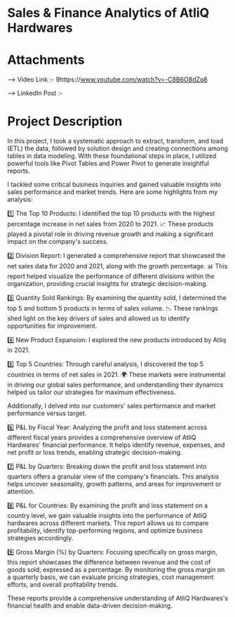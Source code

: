 # Sales & Finance Analytics of AtliQ Hardwares

# Attachments

--> Video Link :- 9https://www.youtube.com/watch?v=-C8B6O8dZq8

--> LinkedIn Post :-  


# Project Description
In this project, I took a systematic approach to extract, transform, and load (ETL) the data, followed by solution design and creating connections among tables in data
modeling. With these foundational steps in place, I utilized powerful tools like Pivot Tables and Power Pivot to generate insightful reports.

I tackled some critical business inquiries and gained valuable insights into sales performance and market trends. Here are some highlights from my analysis:

1️⃣ The Top 10 Products: I identified the top 10 products with the highest percentage increase in net sales from 2020 to 2021. 📈 These products played a pivotal 
role in driving revenue growth and making a significant impact on the company's success.

2️⃣ Division Report: I generated a comprehensive report that showcased the net sales data for 2020 and 2021, along with the growth percentage. 📊 This report helped 
visualize the performance of different divisions within the organization, providing crucial insights for strategic decision-making.

3️⃣ Quantity Sold Rankings: By examining the quantity sold, I determined the top 5 and bottom 5 products in terms of sales volume. 📉 These rankings shed light on 
the key drivers of sales and allowed us to identify opportunities for improvement.

4️⃣ New Product Expansion: I explored the new products introduced by Atliq in 2021.

5️⃣ Top 5 Countries: Through careful analysis, I discovered the top 5 countries in terms of net sales in 2021. 🌍 These markets were instrumental in driving our 
global sales performance, and understanding their dynamics helped us tailor our strategies for maximum effectiveness.

Additionally, I delved into our customers' sales performance and market performance versus target.

6️⃣ P&L by Fiscal Year: Analyzing the profit and loss statement across different fiscal years provides a comprehensive overview of AtliQ Hardwares' financial performance. It helps identify revenue, expenses, and net profit or loss trends, enabling strategic decision-making.

7️⃣ P&L by Quarters: Breaking down the profit and loss statement into quarters offers a granular view of the company's financials. This analysis helps uncover seasonality, growth patterns, and areas for improvement or attention.

8️⃣ P&L for Countries: By examining the profit and loss statement on a country level, we gain valuable insights into the performance of AtliQ hardwares across different markets. This report allows us to compare profitability, identify top-performing regions, and optimize business strategies accordingly.

9️⃣ Gross Margin (%) by Quarters: Focusing specifically on gross margin, this report showcases the difference between revenue and the cost of goods sold, expressed as a percentage. By monitoring the gross margin on a quarterly basis, we can evaluate pricing strategies, cost management efforts, and overall profitability trends.

These reports provide a comprehensive understanding of AtliQ Hardwares's financial health and enable data-driven decision-making.






